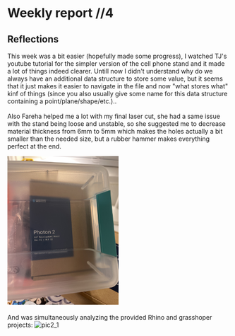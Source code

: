# Weekly report //4

## Reflections

This week was a bit easier (hopefully made some progress), I watched TJ's youtube tutorial for the simpler version of the cell phone stand and it made a lot of things indeed clearer. Untill now I didn't understand why do we always have an additional data structure to store some value, but it seems that it just makes it easier to navigate in the file and now "what stores what" kinf of things (since you also usually give some name for this data structure containing a point/plane/shape/etc.).. 
<br/><br/>
Also Fareha helped me a lot with my final laser cut, she had a same issue with the stand being loose and unstable, so she suggested me to decrease material thickness from 6mm to 5mm which makes the holes actually a bit smaller than the needed size, but a rubber hammer makes everything perfect at the end.

<img src="4_1.JPG" alt="pic2_1" width="50%">
<br/>
<br/>
And was simultaneously analyzing the provided Rhino and grasshoper projects:

<img src="3_3.png" alt="pic2_1" width="50%">

